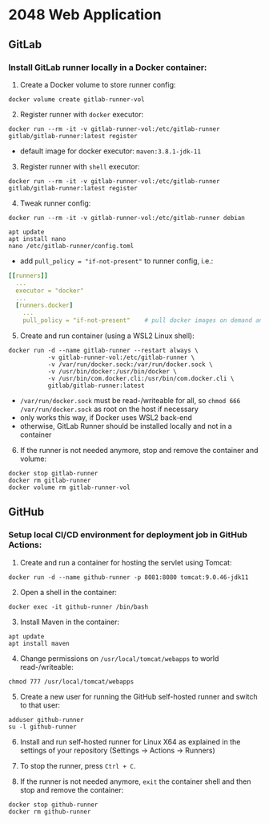 # 2048 Web Application

## GitLab

### Install GitLab runner locally in a Docker container:

1. Create a Docker volume to store runner config:
```shell
docker volume create gitlab-runner-vol
```

2. Register runner with ```docker``` executor:
```shell
docker run --rm -it -v gitlab-runner-vol:/etc/gitlab-runner gitlab/gitlab-runner:latest register
```
 * default image for docker executor: ```maven:3.8.1-jdk-11```

3. Register runner with ```shell``` executor:
```shell
docker run --rm -it -v gitlab-runner-vol:/etc/gitlab-runner gitlab/gitlab-runner:latest register
```

4. Tweak runner config:
```shell
docker run --rm -it -v gitlab-runner-vol:/etc/gitlab-runner debian

apt update
apt install nano
nano /etc/gitlab-runner/config.toml
```
 * add ```pull_policy = "if-not-present"``` to runner config, i.e.:
```yaml
[[runners]]
  ...
  executor = "docker"
  ...
  [runners.docker]
    ...
    pull_policy = "if-not-present"    # pull docker images on demand and not always
```

5. Create and run container (using a WSL2 Linux shell):
```shell
docker run -d --name gitlab-runner --restart always \
           -v gitlab-runner-vol:/etc/gitlab-runner \
           -v /var/run/docker.sock:/var/run/docker.sock \
           -v /usr/bin/docker:/usr/bin/docker \
           -v /usr/bin/com.docker.cli:/usr/bin/com.docker.cli \
           gitlab/gitlab-runner:latest
```
 * ```/var/run/docker.sock``` must be read-/writeable for all, so ```chmod 666 /var/run/docker.sock``` as root on the host if necessary
 * only works this way, if Docker uses WSL2 back-end
 * otherwise, GitLab Runner should be installed locally and not in a container

6. If the runner is not needed anymore, stop and remove the container and volume:
```shell
docker stop gitlab-runner
docker rm gitlab-runner
docker volume rm gitlab-runner-vol
```

## GitHub

### Setup local CI/CD environment for deployment job in GitHub Actions:

1. Create and run a container for hosting the servlet using Tomcat:
```shell
docker run -d --name github-runner -p 8081:8080 tomcat:9.0.46-jdk11
```

2. Open a shell in the container:
```shell
docker exec -it github-runner /bin/bash
```

3. Install Maven in the container:
```shell
apt update
apt install maven
```

4. Change permissions on ```/usr/local/tomcat/webapps``` to world read-/writeable:
```shell
chmod 777 /usr/local/tomcat/webapps
```

5. Create a new user for running the GitHub self-hosted runner and switch to that user:
```shell
adduser github-runner
su -l github-runner
```

6. Install and run self-hosted runner for Linux X64 as explained in the settings of your repository (Settings &rarr; Actions &rarr; Runners)

7. To stop the runner, press ```Ctrl + C```.

8. If the runner is not needed anymore, ```exit``` the container shell and then stop and remove the container:
```shell
docker stop github-runner
docker rm github-runner
```

